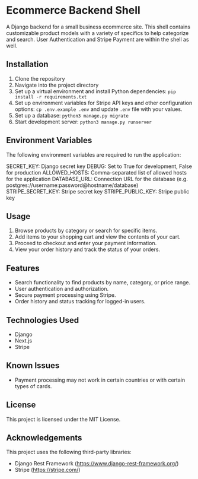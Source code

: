 # Ecommerce Backend Shell

A Django backend for a small business ecommerce site. This shell contains customizable product models with a variety of specifics to help categorize and search. User Authentication and Stripe Payment are within the shell as well. 

## Installation

1. Clone the repository
2. Navigate into the project directory
3. Set up a virtual environment and install Python dependencies: `pip install -r requirements.txt`
4. Set up environment variables for Stripe API keys and other configuration options: `cp .env.example .env` and update `.env` file with your values.
5. Set up a database: `python3 manage.py migrate`
6. Start development server: `python3 manage.py runserver`

## Environment Variables

The following environment variables are required to run the application:

SECRET_KEY: Django secret key
DEBUG: Set to True for development, False for production
ALLOWED_HOSTS: Comma-separated list of allowed hosts for the application
DATABASE_URL: Connection URL for the database (e.g. postgres://username:password@hostname/database)
STRIPE_SECRET_KEY: Stripe secret key
STRIPE_PUBLIC_KEY: Stripe public key

## Usage

1. Browse products by category or search for specific items.
2. Add items to your shopping cart and view the contents of your cart.
3. Proceed to checkout and enter your payment information.
4. View your order history and track the status of your orders.

## Features

- Search functionality to find products by name, category, or price range.
- User authentication and authorization.
- Secure payment processing using Stripe.
- Order history and status tracking for logged-in users.

## Technologies Used

- Django
- Next.js
- Stripe

## Known Issues

- Payment processing may not work in certain countries or with certain types of cards.

## License

This project is licensed under the MIT License.

## Acknowledgements

This project uses the following third-party libraries:

- Django Rest Framework (https://www.django-rest-framework.org/)
- Stripe (https://stripe.com/)
